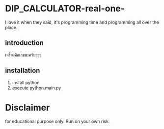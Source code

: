 # DIP_CALCULATOR-real-one-
I love it when they said, it's programming time and programming all over the place.

## introduction
เครื่องคิดเลขนะครับๆๆๆ

## installation
1. install python
2. execute python.main.py

# Disclaimer
for educational purpose only. Run on your own risk.